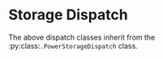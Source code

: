 # Storage Dispatch

<!-- - dispatch/power_storage/simple_battery_dispatch.rst
- dispatch/power_storage/simple_battery_dispatch_heuristic.rst
- dispatch/power_storage/heuristic_load_following_dispatch.rst
- dispatch/power_storage/linear_voltage_convex_battery_dispatch.rst
- dispatch/power_storage/linear_voltage_nonconvex_battery_dispatch.rst
- dispatch/power_storage/one_cycle_battery_dispatch_heuristic.rst -->

The above dispatch classes inherit from the :py:class:`.PowerStorageDispatch` class.

